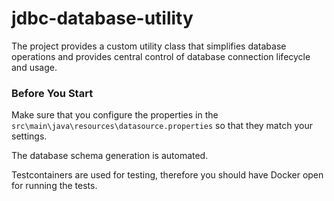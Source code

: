 # jdbc-database-utility
The project provides a custom utility class that simplifies database operations and 
provides central control of database connection lifecycle and usage.

### Before You Start
Make sure that you configure the properties in the 
`src\main\java\resources\datasource.properties` so that they match your settings.  

The database schema generation is automated. 

Testcontainers are used for testing, therefore you should have Docker open for running the tests.  